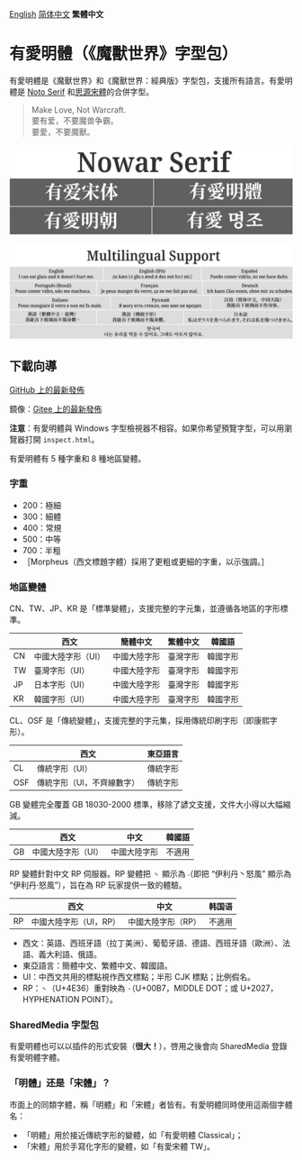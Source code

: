 [English](README.md) [简体中文](README-Hans.md) **繁體中文**

# 有愛明體（《魔獸世界》字型包）

有愛明體是《魔獸世界》和《魔獸世界：經典版》字型包，支援所有語言。有愛明體是 [Noto Serif](https://github.com/googlei18n/noto-fonts) 和[思源宋體](https://github.com/adobe-fonts/source-han-serif)的合併字型。

> Make Love, Not Warcraft.<br>
> 要有爱，不要魔兽争霸。<br>
> 要愛，不要魔獸。

![有愛明體](poster/heading.png)

![多語言支援](poster/multilingual.png)

## 下載向導

[GitHub 上的最新發佈](https://github.com/nowar-fonts/Nowar-Serif/releases)

鏡像：[Gitee 上的最新發佈](https://gitee.com/nowar-fonts/Nowar-Serif/releases)

**注意**：有愛明體與 Windows 字型檢視器不相容。如果你希望預覽字型，可以用瀏覽器打開 `inspect.html`。

有愛明體有 5 種字重和 8 種地區變體。

### 字重

* 200：極細
* 300：細體
* 400：常規
* 500：中等
* 700：半粗
* ［Morpheus（西文標題字體）採用了更粗或更細的字重，以示強調。］

### 地區變體

CN、TW、JP、KR 是「標準變體」，支援完整的字元集，並遵循各地區的字形標準。

|    | 西文              | 簡體中文     | 繁體中文 | 韓國語   |
| -- | ------------------| ------------ | -------- | -------- |
| CN | 中國大陸字形（UI）| 中國大陸字形 | 臺灣字形 | 韓國字形 |
| TW | 臺灣字形（UI）    | 中國大陸字形 | 臺灣字形 | 韓國字形 |
| JP | 日本字形（UI）    | 中國大陸字形 | 臺灣字形 | 韓國字形 |
| KR | 韓國字形（UI）    | 中國大陸字形 | 臺灣字形 | 韓國字形 |

CL、OSF 是「傳統變體」，支援完整的字元集，採用傳統印刷字形（即康熙字形）。

|     | 西文                      | 東亞語言 |
| --- | ------------------------- | -------- |
| CL  | 傳統字形（UI）            | 傳統字形 |
| OSF | 傳統字形（UI，不齊線數字）| 傳統字形 |

GB 變體完全覆蓋 GB 18030-2000 標準，移除了諺文支援，文件大小得以大幅縮減。

|    | 西文              | 中文         | 韓國語 |
| -- | ----------------- | ------------ | ------ |
| GB | 中國大陸字形（UI）| 中國大陸字形 | 不適用 |

RP 變體針對中文 RP 伺服器。RP 變體把 `丶` 顯示為 `‧`（即把 “伊利丹丶怒風” 顯示為 “伊利丹‧怒風”），旨在為 RP 玩家提供一致的體驗。

|    | 西文                  | 中文              | 韩国语 |
| -- | --------------------- | ----------------- | ------ |
| RP | 中國大陸字形（UI，RP）| 中國大陸字形（RP）| 不適用 |

* 西文：英語、西班牙語（拉丁美洲）、葡萄牙語、德語、西班牙語（歐洲）、法語、義大利語、俄語。
* 東亞語言：簡體中文、繁體中文、韓國語。
* UI：中西文共用的標點視作西文標點；半形 CJK 標點；比例假名。
* RP：`丶`（U+4E36）重對映為 `·`（U+00B7，MIDDLE DOT；或 U+2027，HYPHENATION POINT）。

### SharedMedia 字型包

有愛明體也可以以插件的形式安裝（**很大！**），啓用之後會向 SharedMedia 登錄有愛明體字體。

### 「明體」还是「宋體」？

市面上的同類字體，稱「明體」和「宋體」者皆有。有愛明體同時使用這兩個字體名：
* 「明體」用於接近傳統字形的變體，如「有愛明體 Classical」；
* 「宋體」用於手寫化字形的變體，如「有愛宋體 TW」。
